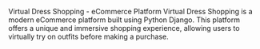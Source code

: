 Virtual Dress Shopping - eCommerce Platform
Virtual Dress Shopping is a modern eCommerce platform built using Python Django. This platform offers a unique and immersive shopping experience, allowing users to virtually try on outfits before making a purchase.
